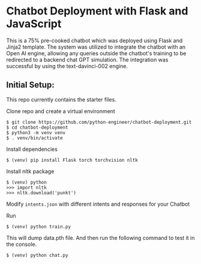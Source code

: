 # Chatbot Deployment with Flask and JavaScript

This is a 75% pre-cooked chatbot which was deployed using Flask and Jinja2 template. The system was utilized to integrate the chatbot with an Open AI engine, allowing any queries outside the chatbot's training to be redirected to a backend chat GPT simulation. The integration was successful by using the text-davinci-002 engine.

## Initial Setup:
This repo currently contains the starter files.

Clone repo and create a virtual environment
```
$ git clone https://github.com/python-engineer/chatbot-deployment.git
$ cd chatbot-deployment
$ python3 -m venv venv
$ . venv/bin/activate
```
Install dependencies
```
$ (venv) pip install Flask torch torchvision nltk
```
Install nltk package
```
$ (venv) python
>>> import nltk
>>> nltk.download('punkt')
```
Modify `intents.json` with different intents and responses for your Chatbot

Run
```
$ (venv) python train.py
```
This will dump data.pth file. And then run
the following command to test it in the console.
```
$ (venv) python chat.py
